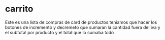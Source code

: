 # carrito

Este es una lista de compras de card de productos teniamos que hacer los botones de incremento y decremeto que sumaran la cantidad fuera del iva y el subtotal por producto y el total que lo sumaba todo
